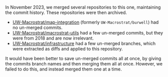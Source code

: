 In November 2023, we merged several repositories to this one, maintaining the
commit history. These repositories were then archived.

- [UW-Macrostrat/map-integration](https://UW-Macrostrat/map-integration)
  (formerly `UW-Macrostrat/burwell`) had no un-merged commits.
- [UW-Macrostrat/macrostrat-utils](https://UW-Macrostrat/macrostrat-utils) had a
  few un-merged commits, but they were from 2018 and are now irrelevant.
- [UW-Macrostrat/infrastructure](https://UW-Macrostrat/infrastructure) had a few
  un-merged branches, which were extracted as diffs and applied to this
  repository.

It would have been better to save un-merged commits all at once, by giving the
commits branch names and then merging them all at once. However, we failed to do
this, and instead merged them one at a time.
